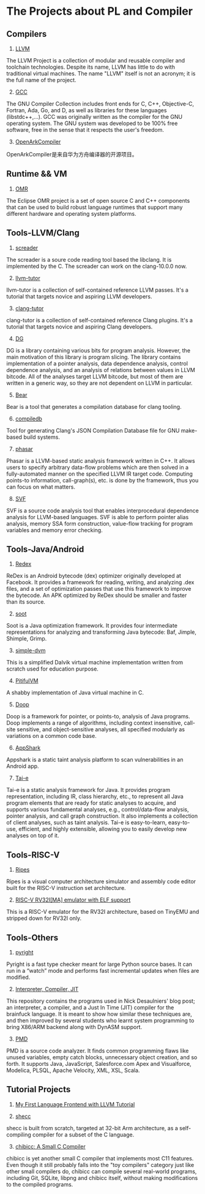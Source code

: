 # The Projects about PL and Compiler

## Compilers

1. [LLVM](http://llvm.org/)

The LLVM Project is a collection of modular and reusable compiler and toolchain technologies. Despite its name, LLVM has little to do with traditional virtual machines. The name "LLVM" itself is not an acronym; it is the full name of the project.

2. [GCC](https://gcc.gnu.org/)

The GNU Compiler Collection includes front ends for C, C++, Objective-C, Fortran, Ada, Go, and D, as well as libraries for these languages (libstdc++,...). GCC was originally written as the compiler for the GNU operating system. The GNU system was developed to be 100% free software, free in the sense that it respects the user's freedom.

3. [OpenArkCompiler](https://gitee.com/harmonyos/OpenArkCompiler)

OpenArkCompiler是来自华为方舟编译器的开源项目。

## Runtime && VM

1. [OMR](https://github.com/eclipse/omr)

The Eclipse OMR project is a set of open source C and C++ components that can be used to build robust language runtimes that support many different hardware and operating system platforms.

## Tools-LLVM/Clang

1. [screader](https://github.com/shining1984/screader)

The screader is a soure code reading tool based the libclang. It is implemented by the C. The screader can work on the clang-10.0.0 now.

2. [llvm-tutor](https://github.com/banach-space/llvm-tutor)

llvm-tutor is a collection of self-contained reference LLVM passes. It's a tutorial that targets novice and aspiring LLVM developers.

3. [clang-tutor](https://github.com/banach-space/clang-tutor)

clang-tutor is a collection of self-contained reference Clang plugins. It's a tutorial that targets novice and aspiring Clang developers.

4. [DG](https://github.com/mchalupa/dg)

DG is a library containing various bits for program analysis. However, the main motivation of this library is program slicing. The library contains implementation of a pointer analysis, data dependence analysis, control dependence analysis, and an analysis of relations between values in LLVM bitcode. All of the analyses target LLVM bitcode, but most of them are written in a generic way, so they are not dependent on LLVM in particular.

5. [Bear](https://github.com/rizsotto/Bear)

Bear is a tool that generates a compilation database for clang tooling.

6. [compiledb](https://github.com/nickdiego/compiledb)

Tool for generating Clang's JSON Compilation Database file for GNU make-based build systems.

7. [phasar](https://github.com/secure-software-engineering/phasar)

Phasar is a LLVM-based static analysis framework written in C++. It allows users to specify arbitrary data-flow problems which are then solved in a fully-automated manner on the specified LLVM IR target code. Computing points-to information, call-graph(s), etc. is done by the framework, thus you can focus on what matters.

8. [SVF](https://github.com/SVF-tools/SVF)

SVF is a source code analysis tool that enables interprocedural dependence analysis for LLVM-based languages. SVF is able to perform pointer alias analysis, memory SSA form construction, value-flow tracking for program variables and memory error checking.

## Tools-Java/Android

1. [Redex](https://fbredex.com/)

ReDex is an Android bytecode (dex) optimizer originally developed at Facebook. It provides a framework for reading, writing, and analyzing .dex files, and a set of optimization passes that use this framework to improve the bytecode. An APK optimized by ReDex should be smaller and faster than its source.

2. [soot](https://github.com/soot-oss/soot)

Soot is a Java optimization framework. It provides four intermediate representations for analyzing and transforming Java bytecode: Baf, Jimple, Shimple, Grimp.

3. [simple-dvm](https://github.com/jserv/simple-dvm)

This is a simplified Dalvik virtual machine implementation written from scratch used for education purpose.

4. [PitifulVM](https://github.com/jserv/pitifulvm)

A shabby implementation of Java virtual machine in C.

5. [Doop](http://doop.program-analysis.org/)

Doop is a framework for pointer, or points-to, analysis of Java programs. Doop implements a range of algorithms, including context insensitive, call-site sensitive, and object-sensitive analyses, all specified modularly as variations on a common code base.

6. [AppShark](https://github.com/bytedance/appshark)

Appshark is a static taint analysis platform to scan vulnerabilities in an Android app.

7. [Tai-e](https://github.com/pascal-lab/Tai-e)

Tai-e is a static analysis framework for Java. It provides program representation, including IR, class hierarchy, etc., to represent all Java program elements that are ready for static analyses to acquire, and supports various fundamental analyses, e.g., control/data-flow analysis, pointer analysis, and call graph construction. It also implements a collection of client analyses, such as taint analysis. Tai-e is easy-to-learn, easy-to-use, efficient, and highly extensible, allowing you to easily develop new analyses on top of it.

## Tools-RISC-V

1. [Ripes](https://github.com/mortbopet/Ripes)

Ripes is a visual computer architecture simulator and assembly code editor built for the RISC-V instruction set architecture.

2. [RISC-V RV32I[MA] emulator with ELF support](https://github.com/sysprog21/rv32emu)

This is a RISC-V emulator for the RV32I architecture, based on TinyEMU and stripped down for RV32I only.

## Tools-Others

1. [pyright](https://github.com/microsoft/pyright)

Pyright is a fast type checker meant for large Python source bases. It can run in a “watch” mode and performs fast incremental updates when files are modified.

2. [Interpreter, Compiler, JIT](https://github.com/jserv/jit-construct)

This repository contains the programs used in Nick Desaulniers' blog post; an interpreter, a compiler, and a Just In Time (JIT) compiler for the brainfuck language. It is meant to show how similar these techniques are, and then improved by several students who learnt system programming to bring X86/ARM backend along with DynASM support.

3. [PMD](https://github.com/pmd/pmd)

PMD is a source code analyzer. It finds common programming flaws like unused variables, empty catch blocks, unnecessary object creation, and so forth. It supports Java, JavaScript, Salesforce.com Apex and Visualforce, Modelica, PLSQL, Apache Velocity, XML, XSL, Scala.

## Tutorial Projects

1. [My First Language Frontend with LLVM Tutorial](https://llvm.org/docs/tutorial/MyFirstLanguageFrontend/index.html)

2. [shecc](https://github.com/jserv/shecc)

shecc is built from scratch, targeted at 32-bit Arm architecture, as a self-compiling compiler for a subset of the C language.

3. [chibicc: A Small C Compiler](https://github.com/rui314/chibicc)

chibicc is yet another small C compiler that implements most C11 features. Even though it still probably falls into the "toy compilers" category just like other small compilers do, chibicc can compile several real-world programs, including Git, SQLite, libpng and chibicc itself, without making modifications to the compiled programs.